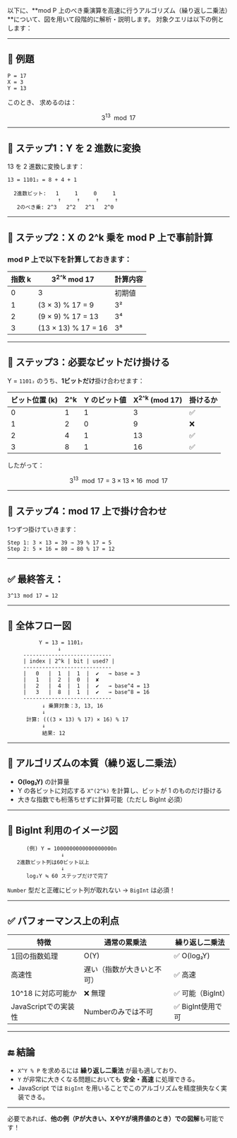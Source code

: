 以下に、\*\*mod P 上のべき乗演算を高速に行うアルゴリズム（繰り返し二乗法）\*\*について、図を用いて段階的に解析・説明します。
対象クエリは以下の例とします：

---

## 🎯 例題

```
P = 17
X = 3
Y = 13
```

このとき、
求めるのは：

$$
3^{13} \mod 17
$$

---

## 🔧 ステップ1：Y を 2 進数に変換

13 を 2 進数に変換します：

```
13 = 1101₂ = 8 + 4 + 1
```

```
  2進数ビット:   1     1     0     1
                ↑     ↑     ↑     ↑
   2のべき乗: 2^3   2^2   2^1   2^0
```

---

## 📘 ステップ2：X の 2^k 乗を mod P 上で事前計算

### mod P 上で以下を計算しておきます：

| 指数 k | 3<sup>2^k</sup> mod 17 | 計算内容 |
| ------ | ---------------------- | -------- |
| 0      | 3                      | 初期値   |
| 1      | (3 × 3) % 17 = 9       | 3²       |
| 2      | (9 × 9) % 17 = 13      | 3⁴       |
| 3      | (13 × 13) % 17 = 16    | 3⁸       |

---

## 🔢 ステップ3：必要なビットだけ掛ける

Y = `1101₂` のうち、**1ビットだけ**掛け合わせます：

| ビット位置 (k) | 2^k | Y のビット値 | X<sup>2^k</sup> (mod 17) | 掛けるか |
| -------------- | --- | ------------ | ------------------------ | -------- |
| 0              | 1   | 1            | 3                        | ✅       |
| 1              | 2   | 0            | 9                        | ❌       |
| 2              | 4   | 1            | 13                       | ✅       |
| 3              | 8   | 1            | 16                       | ✅       |

したがって：

$$
3^{13} \mod 17 = 3 \times 13 \times 16 \mod 17
$$

---

## 🧮 ステップ4：mod 17 上で掛け合わせ

1つずつ掛けていきます：

```
Step 1: 3 × 13 = 39 → 39 % 17 = 5
Step 2: 5 × 16 = 80 → 80 % 17 = 12
```

---

## ✅ 最終答え：

```
3^13 mod 17 = 12
```

---

## 🧩 全体フロー図

```plaintext
          Y = 13 = 1101₂
                ↓
     ----------------------------
     | index | 2^k | bit | used? |
     ----------------------------
     |   0   |  1  |  1  |  ✔   → base = 3
     |   1   |  2  |  0  |  ✘
     |   2   |  4  |  1  |  ✔   → base^4 = 13
     |   3   |  8  |  1  |  ✔   → base^8 = 16
     ----------------------------
           ↓ 乗算対象：3, 13, 16
           ↓
      計算: (((3 × 13) % 17) × 16) % 17
           ↓
           結果: 12
```

---

## 🧠 アルゴリズムの本質（繰り返し二乗法）

- **O(log₂Y)** の計算量
- Y の各ビットに対応する `X^(2^k)` を計算し、ビットが 1 のものだけ掛ける
- 大きな指数でも桁落ちせずに計算可能（ただし BigInt 必須）

---

## 🧪 BigInt 利用のイメージ図

```plaintext
      (例) Y = 1000000000000000000n
                 ↓
   2進数ビット列は60ビット以上
                 ↓
      log₂Y ≒ 60 ステップだけで完了
```

`Number` 型だと正確にビット列が取れない → `BigInt` は必須！

---

## ✅ パフォーマンス上の利点

| 特徴                 | 通常の累乗法               | 繰り返し二乗法    |
| -------------------- | -------------------------- | ----------------- |
| 1回の指数処理        | O(Y)                       | ✅ O(log₂Y)       |
| 高速性               | 遅い（指数が大きいと不可） | ✅ 高速           |
| 10^18 に対応可能か   | ❌ 無理                    | ✅ 可能（BigInt） |
| JavaScriptでの実装性 | Numberのみでは不可         | ✅ BigInt使用で可 |

---

## 🔚 結論

- `X^Y % P` を求めるには **繰り返し二乗法** が最も適しており、
- `Y` が非常に大きくなる問題においても **安全・高速** に処理できる。
- JavaScript では `BigInt` を用いることでこのアルゴリズムを精度損失なく実装できる。

---

必要であれば、**他の例（Pが大きい、XやYが境界値のとき）での図解**も可能です！

